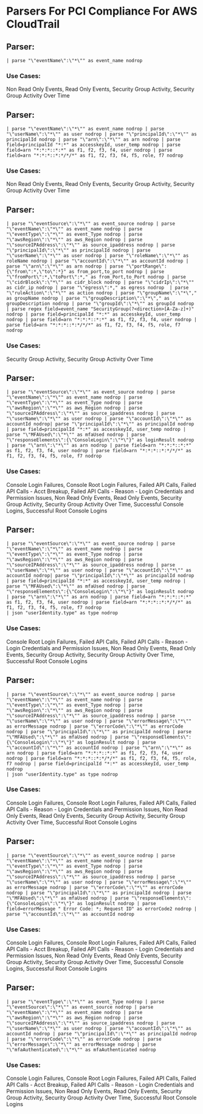 # Parsers For PCI Compliance For AWS CloudTrail

## Parser:
```
| parse "\"eventName\":\"*\"" as event_name nodrop
```
### Use Cases:
Non Read Only Events, Read Only Events, Security Group Activity, Security Group Activity Over Time



## Parser:
```
| parse "\"eventName\":\"*\"" as event_name nodrop | parse "\"userName\":\"*\"" as user nodrop | parse "\"principalId\":\"*\"" as principalId nodrop | parse "\"arn\":\"*\"" as arn nodrop | parse field=principalId "*:*" as accesskeyId, user_temp nodrop | parse field=arn "*:*:*::*:*" as f1, f2, f3, f4, user nodrop | parse field=arn "*:*:*::*:*/*/*" as f1, f2, f3, f4, f5, role, f7 nodrop 
```
### Use Cases:
Non Read Only Events, Read Only Events, Security Group Activity, Security Group Activity Over Time



## Parser:
```
| parse "\"eventSource\":\"*\"" as event_source nodrop | parse "\"eventName\":\"*\"" as event_name nodrop | parse "\"eventType\":\"*\"" as event_Type nodrop | parse "\"awsRegion\":\"*\"" as aws_Region nodrop | parse "\"sourceIPAddress\":\"*\"" as source_ipaddress nodrop | parse "\"principalId\":\"*\"" as principalId nodrop | parse "\"userName\":\"*\"" as user nodrop | parse "\"roleName\":\"*\"" as roleName nodrop | parse "\"accountId\":\"*\"" as accountId nodrop | parse "\"arn\":\"*\"" as arn nodrop | parse "\"portRange\":{\"from\":*,\"to\":*}" as from_port,to_port nodrop | parse "\"fromPort\":*,\"toPort\":*," as from_Port,to_Port nodrop | parse "\"cidrBlock\":\"*\"" as cidr_block nodrop | parse "\"cidrIp\":\"*\"" as cidr_ip nodrop | parse "\"egress\":*," as egress nodrop  | parse "\"ruleAction\":\"*\"" as action nodrop | parse "\"groupName\":\"*\"," as groupName nodrop | parse "\"groupDescription\":\"*\"," as groupDescription nodrop | parse "\"groupId\":\"*\"" as groupId nodrop | parse regex field=event_name "SecurityGroup(?<direction>[A-Za-z]+)" nodrop | parse field=principalId "*:*" as accesskeyId, user_temp nodrop | parse field=arn "*:*:*::*:*" as f1, f2, f3, f4, user nodrop | parse field=arn "*:*:*::*:*/*/*" as f1, f2, f3, f4, f5, role, f7 nodrop
```
### Use Cases:
Security Group Activity, Security Group Activity Over Time



## Parser:
```
| parse "\"eventSource\":\"*\"" as event_source nodrop | parse "\"eventName\":\"*\"" as event_name nodrop | parse "\"eventType\":\"*\"" as event_Type nodrop | parse "\"awsRegion\":\"*\"" as aws_Region nodrop | parse "\"sourceIPAddress\":\"*\"" as source_ipaddress nodrop | parse "\"userName\":\"*\"" as user nodrop | parse "\"accountId\":\"*\"" as accountId nodrop| parse "\"principalId\":\"*\"" as principalId nodrop | parse field=principalId "*:*" as accesskeyId, user_temp nodrop | parse "\"MFAUsed\":\"*\"" as mfaUsed nodrop | parse "\"responseElements\":{\"ConsoleLogin\":\"*\"}" as loginResult nodrop | parse "\"arn\":\"*\"" as arn nodrop | parse field=arn "*:*:*::*:*" as f1, f2, f3, f4, user nodrop | parse field=arn "*:*:*::*:*/*/*" as f1, f2, f3, f4, f5, role, f7 nodrop
```
### Use Cases:
Console Login Failures, Console Root Login Failures, Failed API Calls, Failed API Calls - Acct Breakup, Failed API Calls - Reason - Login Credentials and Permission Issues, Non Read Only Events, Read Only Events, Security Group Activity, Security Group Activity Over Time, Successful Console Logins, Successful Root Console Logins



## Parser:
```
| parse "\"eventSource\":\"*\"" as event_source nodrop | parse "\"eventName\":\"*\"" as event_name nodrop | parse "\"eventType\":\"*\"" as event_Type nodrop | parse "\"awsRegion\":\"*\"" as aws_Region nodrop | parse "\"sourceIPAddress\":\"*\"" as source_ipaddress nodrop | parse "\"userName\":\"*\"" as user nodrop | parse "\"accountId\":\"*\"" as accountId nodrop| parse "\"principalId\":\"*\"" as principalId nodrop | parse field=principalId "*:*" as accesskeyId, user_temp nodrop | parse "\"MFAUsed\":\"*\"" as mfaUsed nodrop | parse "\"responseElements\":{\"ConsoleLogin\":\"*\"}" as loginResult nodrop | parse "\"arn\":\"*\"" as arn nodrop | parse field=arn "*:*:*::*:*" as f1, f2, f3, f4, user nodrop | parse field=arn "*:*:*::*:*/*/*" as f1, f2, f3, f4, f5, role, f7 nodrop
| json "userIdentity.type" as type nodrop
```
### Use Cases:
Console Root Login Failures, Failed API Calls, Failed API Calls - Reason - Login Credentials and Permission Issues, Non Read Only Events, Read Only Events, Security Group Activity, Security Group Activity Over Time, Successful Root Console Logins



## Parser:
```
| parse "\"eventSource\":\"*\"" as event_source nodrop | parse "\"eventName\":\"*\"" as event_name nodrop | parse "\"eventType\":\"*\"" as event_Type nodrop | parse "\"awsRegion\":\"*\"" as aws_Region nodrop | parse "\"sourceIPAddress\":\"*\"" as source_ipaddress nodrop | parse "\"userName\":\"*\"" as user nodrop | parse "\"errorMessage\":\"*\"" as errorMessage nodrop | parse "\"errorCode\":\"*\"" as errorCode nodrop | parse "\"principalId\":\"*\"" as principalId nodrop | parse "\"MFAUsed\":\"*\"" as mfaUsed nodrop | parse "\"responseElements\":{\"ConsoleLogin\":\"*\"}" as loginResult nodrop | parse "\"accountId\":\"*\"" as accountId nodrop | parse "\"arn\":\"*\"" as arn nodrop | parse field=arn "*:*:*::*:*" as f1, f2, f3, f4, user nodrop | parse field=arn "*:*:*::*:*/*/*" as f1, f2, f3, f4, f5, role, f7 nodrop | parse field=principalId "*:*" as accesskeyId, user_temp nodrop
| json "userIdentity.type" as type nodrop
```
### Use Cases:
Console Login Failures, Console Root Login Failures, Failed API Calls, Failed API Calls - Reason - Login Credentials and Permission Issues, Non Read Only Events, Read Only Events, Security Group Activity, Security Group Activity Over Time, Successful Root Console Logins



## Parser:
```
| parse "\"eventSource\":\"*\"" as event_source nodrop | parse "\"eventName\":\"*\"" as event_name nodrop | parse "\"eventType\":\"*\"" as event_Type nodrop | parse "\"awsRegion\":\"*\"" as aws_Region nodrop | parse "\"sourceIPAddress\":\"*\"" as source_ipaddress nodrop | parse "\"userName\":\"*\"" as user nodrop | parse "\"errorMessage\":\"*\"" as errorMessage nodrop | parse "\"errorCode\":\"*\"" as errorCode nodrop | parse "\"principalId\":\"*\"" as principalId nodrop | parse "\"MFAUsed\":\"*\"" as mfaUsed nodrop | parse "\"responseElements\":{\"ConsoleLogin\":\"*\"}" as loginResult nodrop | parse field=errorMessage " Error Code: *; Request ID" as errorCode2 nodrop | parse "\"accountId\":\"*\"" as accountId nodrop
```
### Use Cases:
Console Login Failures, Console Root Login Failures, Failed API Calls, Failed API Calls - Acct Breakup, Failed API Calls - Reason - Login Credentials and Permission Issues, Non Read Only Events, Read Only Events, Security Group Activity, Security Group Activity Over Time, Successful Console Logins, Successful Root Console Logins



## Parser:
```
| parse "\"eventType\":\"*\"" as event_Type nodrop | parse "\"eventSource\":\"*\"" as event_source nodrop | parse "\"eventName\":\"*\"" as event_name nodrop | parse "\"awsRegion\":\"*\"" as aws_Region nodrop | parse "\"sourceIPAddress\":\"*\"" as source_ipaddress nodrop | parse "\"userName\":\"*\"" as user nodrop | parse "\"accountId\":\"*\"" as accountId nodrop | parse "\"principalId\":\"*\"" as principalId nodrop | parse "\"errorCode\":\"*\"" as errorCode nodrop | parse "\"errorMessage\":\"*\"" as errorMessage nodrop | parse "\"mfaAuthenticated\":\"*\"" as mfaAuthenticated nodrop 
```
### Use Cases:
Console Login Failures, Console Root Login Failures, Failed API Calls, Failed API Calls - Acct Breakup, Failed API Calls - Reason - Login Credentials and Permission Issues, Non Read Only Events, Read Only Events, Security Group Activity, Security Group Activity Over Time, Successful Root Console Logins


